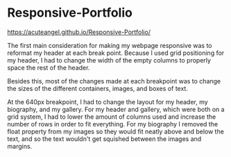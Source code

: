 # Responsive-Portfolio

https://acuteangel.github.io/Responsive-Portfolio/

The first main consideration for making my webpage responsive was to reformat my header at each break point. Because I used grid positioning for my header, I had to change the width of the empty columns to properly space the rest of the header.

Besides this, most of the changes made at each breakpoint was to change the sizes of the different containers, images, and boxes of text. 

At the 640px breakpoint, I had to change the layout for my header, my biography, and my gallery. For my header and gallery, which were both on a grid system, I had to lower the amount of columns used and increase the number of rows in order to fit everything. For my biography I removed the float property from my images so they would fit neatly above and below the text, and so the text wouldn't get squished between the images and margins.